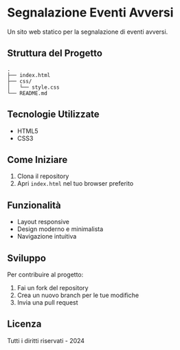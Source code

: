 # Segnalazione Eventi Avversi

Un sito web statico per la segnalazione di eventi avversi.

## Struttura del Progetto

```
.
├── index.html
├── css/
│   └── style.css
└── README.md
```

## Tecnologie Utilizzate

- HTML5
- CSS3

## Come Iniziare

1. Clona il repository
2. Apri `index.html` nel tuo browser preferito

## Funzionalità

- Layout responsive
- Design moderno e minimalista
- Navigazione intuitiva

## Sviluppo

Per contribuire al progetto:

1. Fai un fork del repository
2. Crea un nuovo branch per le tue modifiche
3. Invia una pull request

## Licenza

Tutti i diritti riservati - 2024 